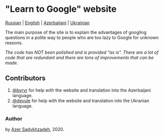 # "Learn to Google" website

[Russian](https://sadykhzadeh.github.io/learn-to-google/) | [English](https://sadykhzadeh.github.io/learn-to-google/en/) | [Azerbaijani](https://sadykhzadeh.github.io/learn-to-google/az/) | [Ukrainian](https://sadykhzadeh.github.io/learn-to-google/ua/)

The main purpose of the site is to explain the advantages of googling questions in a polite way to people who are too lazy to Google for unknown reasons.

*The code has NOT been polished and is provided "as is". There are a lot of code that are redundant and there are tons of improvements that can be made.*

## Contributors
1. [@byrvr](https://t.me/byrvr) for help with the website and translation into the Azerbaijani language.
2. [@devule](https://t.me/devule)  for help with the website and translation into the Ukranian language.

### Author
by [Azer Sadykhzadeh](https://sadykhzadeh.github.io), 2020.
